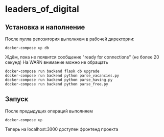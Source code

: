 # leaders_of_digital
## Установка и наполнение
После пулла репозитория выполняем в рабочей директории:
```docker-compose build
docker-compose up db
```
Ждём, пока не появится сообщение "ready for connections" (не более 20 секунд)
На WARN внимание можно не обращать
```
docker-compose run backend flask db upgrade
docker-compose run backend python parse_vacancies.py
docker-compose run backend python parse_having.py
docker-compose run backend python parse_free.py
```

## Запуск
После предыдущих операций выполняем
```
docker-compose up
```
Теперь на localhost:3000 доступен фронтенд проекта

